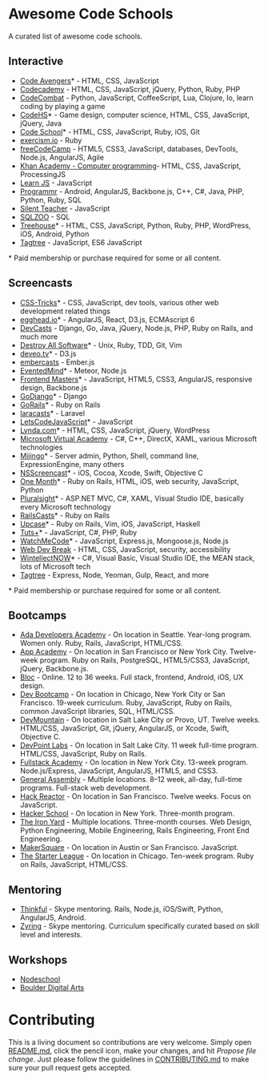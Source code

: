 # Awesome Code Schools

A curated list of awesome code schools.

## Interactive
- [Code Avengers](http://www.codeavengers.com)* - HTML, CSS, JavaScript
- [Codecademy](http://www.codecademy.com) - HTML, CSS, JavaScript, jQuery, Python, Ruby, PHP
- [CodeCombat](http://codecombat.com) - Python, JavaScript, CoffeeScript, Lua, Clojure, Io, learn coding by playing a game
- [CodeHS](https://codehs.com)* - Game design, computer science, HTML, CSS, JavaScript, jQuery, Java
- [Code School](https://www.codeschool.com)* - HTML, CSS, JavaScript, Ruby, iOS, Git
- [exercism.io](http://exercism.io) - Ruby
- [freeCodeCamp](http://www.freecodecamp.com) - HTML5, CSS3, JavaScript, databases, DevTools, Node.js, AngularJS, Agile
- [Khan Academy - Computer programming](https://www.khanacademy.org/computing/cs)- HTML, CSS, JavaScript, ProcessingJS
- [Learn JS](http://www.learn-js.org) - JavaScript
- [Programmr](http://www.programmr.com) - Android, AngularJS, Backbone.js, C++, C#, Java, PHP, Python, Ruby, SQL
- [Silent Teacher](http://www.toxicode.fr/learn) - JavaScript
- [SQLZOO](http://sqlzoo.net) - SQL
- [Treehouse](http://teamtreehouse.com)* - HTML, CSS, JavaScript, Python, Ruby, PHP, WordPress, iOS, Android, Python
- [Tagtree](http://tagtree.io/) - JavaScript, ES6 JavaScript

\* Paid membership or purchase required for some or all content.

## Screencasts
- [CSS-Tricks](http://css-tricks.com/video-screencasts)* - CSS, JavaScript, dev tools, various other web development related things
- [egghead.io](https://egghead.io)* - AngularJS, React, D3.js, ECMAscript 6
- [DevCasts](http://www.devcasts.io) - Django, Go, Java, jQuery, Node.js, PHP, Ruby on Rails, and much more
- [Destroy All Software](https://www.destroyallsoftware.com/screencasts)* - Unix, Ruby, TDD, Git, Vim
- [deveo.tv](https://deveo.tv)* - D3.js
- [embercasts](http://www.embercasts.com) - Ember.js
- [EventedMind](https://www.eventedmind.com)* - Meteor, Node.js
- [Frontend Masters](http://frontendmasters.com)* - JavaScript, HTML5, CSS3, AngularJS, responsive design, Backbone.js
- [GoDjango](https://godjango.com)* - Django
- [GoRails](https://gorails.com)* - Ruby on Rails
- [laracasts](https://laracasts.com)* - Laravel
- [LetsCodeJavaScript](http://www.letscodejavascript.com)* - JavaScript
- [Lynda.com](http://www.lynda.com)* - HTML, CSS, JavaScript, jQuery, WordPress
- [Microsoft Virtual Academy](http://www.microsoftvirtualacademy.com) - C#, C++, DirectX, XAML, various Microsoft technologies
- [Mijingo](https://mijingo.com/)* - Server admin, Python, Shell, command line, ExpressionEngine, many others
- [NSScreencast](http://nsscreencast.com)* - iOS, Cocoa, Xcode, Swift, Objective C
- [One Month](https://onemonth.com)* - Ruby on Rails, HTML, iOS, web security, JavaScript, Python
- [Pluralsight](http://www.pluralsight.com)* - ASP.NET MVC, C#, XAML, Visual Studio IDE, basically every Microsoft technology
- [RailsCasts](http://railscasts.com)* - Ruby on Rails
- [Upcase](https://upcase.com)* - Ruby on Rails, Vim, iOS, JavaScript, Haskell
- [Tuts+](http://tutsplus.com)* - JavaScript, C#, PHP, Ruby
- [WatchMeCode](https://sub.watchmecode.net)* - JavaScript, Express.js, Mongoose.js, Node.js
- [Web Dev Break](http://www.webdevbreak.com) - HTML, CSS, JavaScript, security, accessibility
- [WintellectNOW](https://www.wintellectnow.com)* - C#, Visual Basic, Visual Studio IDE, the MEAN stack, lots of Microsoft tech
- [Tagtree](http://tagtree.io/) - Express, Node, Yeoman, Gulp, React, and more

\* Paid membership or purchase required for some or all content.

## Bootcamps
- [Ada Developers Academy](http://adadevelopersacademy.org) - On location in Seattle. Year-long program. Women only. Ruby, Rails, JavaScript, HTML/CSS.
- [App Academy](http://www.appacademy.io) - On location in San Francisco or New York City. Twelve-week program. Ruby on Rails, PostgreSQL, HTML5/CSS3, JavaScript, jQuery, Backbone.js.
- [Bloc](https://www.bloc.io) - Online. 12 to 36 weeks. Full stack, frontend, Android, iOS, UX design.
- [Dev Bootcamp](http://devbootcamp.com) - On location in Chicago, New York City or San Francisco. 19-week curriculum. Ruby, JavaScript, Ruby on Rails, common JavaScript libraries, SQL, HTML/CSS.
- [DevMountain](http://www.devmountain.com) - On location in Salt Lake City or Provo, UT. Twelve weeks. HTML/CSS, JavaScript, Git, jQuery, AngularJS, or Xcode, Swift, Objective C.
- [DevPoint Labs](http://www.devpointlabs.com) - On location in Salt Lake City. 11 week full-time program. HTML/CSS, JavaScript, Ruby on Rails. 
- [Fullstack Academy](http://www.fullstackacademy.com) - On location in New York City. 13-week program.  Node.js/Express, JavaScript, AngularJS, HTML5, and CSS3.
- [General Assembly](https://generalassemb.ly) - Multiple locations. 8–12 week, all-day, full-time programs. Full-stack web development.
- [Hack Reactor](http://www.hackreactor.com) - On location in San Francisco. Twelve weeks. Focus on JavaScript. 
- [Hacker School](https://www.hackerschool.com) - On location in New York. Three-month program. 
- [The Iron Yard](http://theironyard.com/) - Multiple locations. Three-month courses. Web Design, Python Engineering, Mobile Engineering, Rails Engineering, Front End Engineering.
- [MakerSquare](http://www.makersquare.com) - On location in Austin or San Francisco. JavaScript.
- [The Starter League](http://www.starterleague.com) - On location in Chicago. Ten-week program. Ruby on Rails, JavaScript, HTML/CSS.

## Mentoring
- [Thinkful](http://www.thinkful.com) - Skype mentoring. Rails, Node.js, iOS/Swift, Python, AngularJS, Android.
- [Zyring](http://zyring.com) - Skype mentoring. Curriculum specifically curated based on skill level and interests.

## Workshops
- [Nodeschool](http://nodeschool.io/)
- [Boulder Digital Arts](http://www.boulderdigitalarts.com)

# Contributing

This is a living document so contributions are very welcome. Simply open [README.md](https://github.com/cfj/awesome-code-schools/blob/master/README.md), click the pencil icon, make your changes, and hit *Propose file change*. Just please follow the guidelines in [CONTRIBUTING.md](https://github.com/cfj/awesome-code-schools/blob/master/CONTRIBUTING.md) to make sure your pull request gets accepted.
